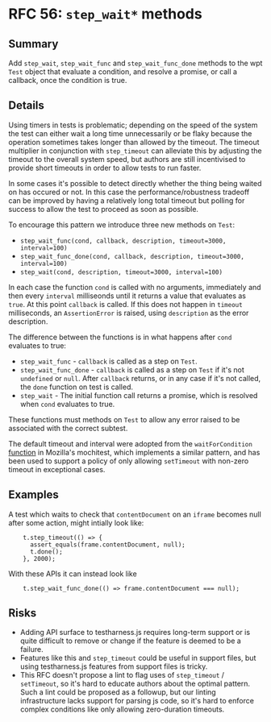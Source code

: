 # RFC 56: `step_wait*` methods

## Summary

Add `step_wait`, `step_wait_func` and `step_wait_func_done` methods to
the wpt `Test` object that evaluate a condition, and resolve a
promise, or call a callback, once the condition is true.

## Details

Using timers in tests is problematic; depending on the speed of the
system the test can either wait a long time unnecessarily or be flaky
because the operation sometimes takes longer than allowed by the
timeout. The timeout multiplier in conjunction with `step_timeout`
can alleviate this by adjusting the timeout to the overall system
speed, but authors are still incentivised to provide short timeouts in
order to allow tests to run faster.

In some cases it's possible to detect directly whether the thing being
waited on has occured or not. In this case the performance/robustness
tradeoff can be improved by having a relatively long total timeout but
polling for success to allow the test to proceed as soon as possible.

To encourage this pattern we introduce three new methods on `Test`:

 * `step_wait_func(cond, callback, description, timeout=3000,
 interval=100)`
 * `step_wait_func_done(cond, callback, description, timeout=3000,
interval=100)`
 * `step_wait(cond, description, timeout=3000, interval=100)`

In each case the function `cond` is called with no
arguments, immediately and then every `interval` milliseonds until it
returns a value that evaluates as `true`. At this point `callback` is called.
If this does not happen in `timeout` milliseconds, an `AssertionError` is
raised, using `description` as the error description.

The difference between the functions is in what happens after `cond`
evaluates to true:

 * `step_wait_func` - `callback` is called as a step on `Test`.
 * `step_wait_func_done` - `callback` is called as a step on `Test` if
   it's not `undefined` or `null`. After `callback` returns, or in any
   case if it's not called, the `done` function on test is called.
 * `step_wait` - The initial function call returns a promise, which is
   resolved when `cond` evaluates to true.

These functions must methods on `Test` to allow any error raised to be
associated with the correct subtest.

The default timeout and interval were adopted from the
`waitForCondition`
[function](https://searchfox.org/mozilla-central/source/testing/mochitest/tests/SimpleTest/SimpleTest.js#1236)
in Mozilla's mochitest, which implements a similar pattern, and has
been used to support a policy of only allowing `setTimeout` with
non-zero timeout in exceptional cases.

## Examples

A test which waits to check that `contentDocument` on an `iframe`
becomes null after some action, might intially look like:

```
    t.step_timeout(() => {
      assert_equals(frame.contentDocument, null);
      t.done();
    }, 2000);
```

With these APIs it can instead look like

```
    t.step_wait_func_done(() => frame.contentDocument === null);
```

## Risks

* Adding API surface to testharness.js requires long-term support or
  is quite difficult to remove or change if the feature is deemed to
  be a failure.
* Features like this and `step_timeout` could be useful in support
  files, but using testharness.js features from support files is
  tricky.
* This RFC doesn't propose a lint to flag uses of `step_timeout` /
  `setTimeout`, so it's hard to educate authors about the optimal
  pattern. Such a lint could be proposed as a followup, but our
  linting infrastructure lacks support for parsing js code, so it's
  hard to enforce complex conditions like only allowing zero-duration
  timeouts.
